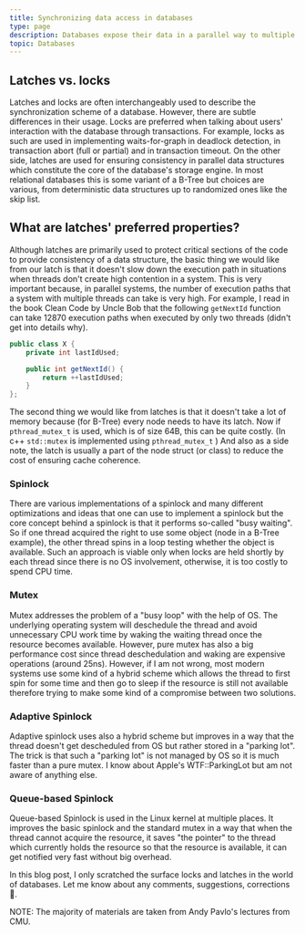 ```yaml
---
title: Synchronizing data access in databases
type: page
description: Databases expose their data in a parallel way to multiple users. However, synchronization must occur so that in every moment of its lifespan, the database's state is consistent.
topic: Databases
---
```


## Latches vs. locks

Latches and locks are often interchangeably used to describe the synchronization scheme of a database. However, there are subtle differences in their usage. Locks are preferred when talking about users' interaction with the database through transactions. For example, locks as such are used in implementing waits-for-graph in deadlock detection, in transaction abort (full or partial) and in transaction timeout. On the other side, latches are used for ensuring consistency in parallel data structures which constitute the core of the database's storage engine. In most relational databases this is some variant of a B-Tree but choices are various, from deterministic data structures up to randomized ones like the skip list.

##  What are latches' preferred properties?

Although latches are primarily used to protect critical sections of the code to provide consistency of a data structure, the basic thing we would like from our latch is that it doesn't slow down the execution path in situations when threads don't create high contention in a system. This is very important because, in parallel systems, the number of execution paths that a system with multiple threads can take is very high. For example, I read in the book Clean Code by Uncle Bob that the following `getNextId` function can take 12870 execution paths when executed by only two threads (didn't get into details why).

```java
public class X {
    private int lastIdUsed;

    public int getNextId() {
        return ++lastIdUsed;
    }
};
```
The second thing we would like from latches is that it doesn't take a lot of memory because (for B-Tree) every node needs to have its latch. Now if `pthread_mutex_t` is used, which is of size 64B, this can be quite costly. (In c++ `std::mutex` is implemented using `pthread_mutex_t` ) And also as a side note, the latch is usually a part of the node struct (or class) to reduce the cost of ensuring cache coherence. 

### Spinlock

There are various implementations of a spinlock and many different optimizations and ideas that one can use to implement a spinlock but the core concept behind a spinlock is that it performs so-called "busy waiting". So if one thread acquired the right to use some object (node in a B-Tree example), the other thread spins in a loop testing whether the object is available. Such an approach is viable only when locks are held shortly by each thread since there is no OS involvement, otherwise, it is too costly to spend CPU time.

### Mutex

Mutex addresses the problem of a "busy loop" with the help of OS. The underlying operating system will deschedule the thread and avoid unnecessary CPU work time by waking the waiting thread once the resource becomes available. However, pure mutex has also a big performance cost since thread deschedulation and waking are expensive operations (around 25ns). However, if I am not wrong, most modern systems use some kind of a hybrid scheme which allows the thread to first spin for some time and then go to sleep if the resource is still not available therefore trying to make some kind of a compromise between two solutions.

### Adaptive Spinlock

Adaptive spinlock uses also a hybrid scheme but improves in a way that the thread doesn't get descheduled from OS but rather stored in a "parking lot". The trick is that such a "parking lot" is not managed by OS so it is much faster than a pure mutex. I know about Apple's WTF::ParkingLot but am not aware of anything else.

### Queue-based Spinlock

Queue-based Spinlock is used in the Linux kernel at multiple places. It improves the basic spinlock and the standard mutex in a way that when the thread cannot acquire the resource, it saves "the pointer" to the thread which currently holds the resource so that the resource is available, it can get notified very fast without big overhead.


In this blog post, I only scratched the surface locks and latches in the world of databases. Let me know about any comments, suggestions, corrections 🫡.

NOTE: The majority of materials are taken from Andy Pavlo's lectures from CMU.